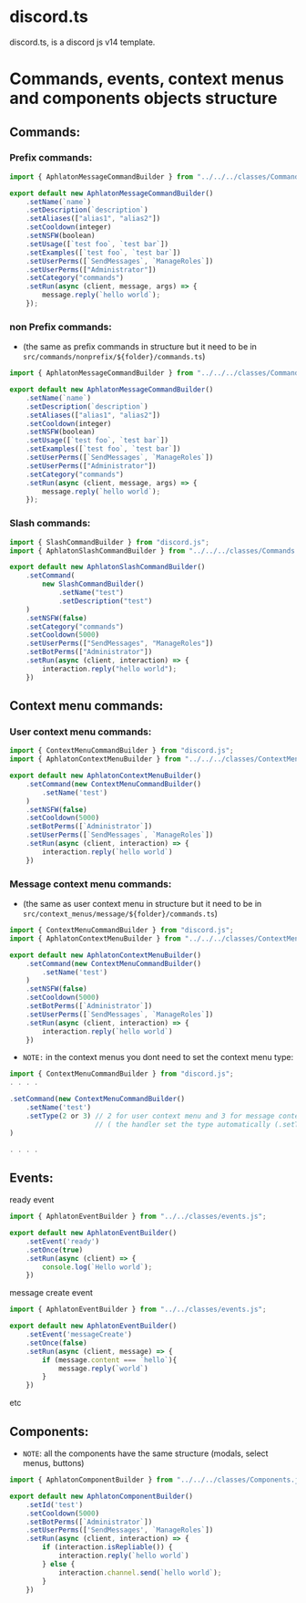 # discord.ts
discord.ts, is a discord js v14 template.

# Commands, events, context menus and components objects structure

## Commands:

### Prefix commands:
```ts
import { AphlatonMessageCommandBuilder } from "../../../classes/Commands.js";

export default new AphlatonMessageCommandBuilder()
    .setName(`name`)
    .setDescription(`description`)
    .setAliases(["alias1", "alias2"])
    .setCooldown(integer)
    .setNSFW(boolean)
    .setUsage([`test foo`, `test bar`])
    .setExamples([`test foo`, `test bar`])
    .setUserPerms([`SendMessages`, `ManageRoles`])
    .setUserPerms(["Administrator"])
    .setCategory("commands")
    .setRun(async (client, message, args) => {
        message.reply(`hello world`);
    });
```

### non Prefix commands:
- (the same as prefix commands in structure but it need to be in `src/commands/nonprefix/${folder}/commands.ts`)

```ts
import { AphlatonMessageCommandBuilder } from "../../../classes/Commands.js";

export default new AphlatonMessageCommandBuilder()
    .setName(`name`)
    .setDescription(`description`)
    .setAliases(["alias1", "alias2"])
    .setCooldown(integer)
    .setNSFW(boolean)
    .setUsage([`test foo`, `test bar`])
    .setExamples([`test foo`, `test bar`])
    .setUserPerms([`SendMessages`, `ManageRoles`])
    .setUserPerms(["Administrator"])
    .setCategory("commands")
    .setRun(async (client, message, args) => {
        message.reply(`hello world`);
    });
```

### Slash commands:

```ts
import { SlashCommandBuilder } from "discord.js";
import { AphlatonSlashCommandBuilder } from "../../../classes/Commands.js";

export default new AphlatonSlashCommandBuilder()
    .setCommand(
        new SlashCommandBuilder()
            .setName("test")
            .setDescription("test")
    )
    .setNSFW(false)
    .setCategory("commands")
    .setCooldown(5000)
    .setUserPerms(["SendMessages", "ManageRoles"])
    .setBotPerms(["Administrator"])
    .setRun(async (client, interaction) => {
        interaction.reply("hello world");
    })
```

## Context menu commands:

### User context menu commands:

```ts
import { ContextMenuCommandBuilder } from "discord.js";
import { AphlatonContextMenuBuilder } from "../../../classes/ContextMenus.js";

export default new AphlatonContextMenuBuilder()
    .setCommand(new ContextMenuCommandBuilder()
        .setName('test')
    )
    .setNSFW(false)
    .setCooldown(5000)
    .setBotPerms([`Administrator`])
    .setUserPerms([`SendMessages`, `ManageRoles`])
    .setRun(async (client, interaction) => {
        interaction.reply(`hello world`)
    })
```

### Message context menu commands:
- (the same as user context menu in structure but it need to be in `src/context_menus/message/${folder}/commands.ts`)

```ts
import { ContextMenuCommandBuilder } from "discord.js";
import { AphlatonContextMenuBuilder } from "../../../classes/ContextMenus.js";

export default new AphlatonContextMenuBuilder()
    .setCommand(new ContextMenuCommandBuilder()
        .setName('test')
    )
    .setNSFW(false)
    .setCooldown(5000)
    .setBotPerms([`Administrator`])
    .setUserPerms([`SendMessages`, `ManageRoles`])
    .setRun(async (client, interaction) => {
        interaction.reply(`hello world`)
    })
```

- `NOTE:` in the context menus you dont need to set the context menu type:
```ts
import { ContextMenuCommandBuilder } from "discord.js";
. . . .

.setCommand(new ContextMenuCommandBuilder()
    .setName('test')
    .setType(2 or 3) // 2 for user context menu and 3 for message context menu
                     // ( the handler set the type automatically (.setType() method))
)

. . . .
```


## Events:

ready event
```ts
import { AphlatonEventBuilder } from "../../classes/events.js";

export default new AphlatonEventBuilder()
    .setEvent('ready')
    .setOnce(true)
    .setRun(async (client) => {
        console.log(`Hello world`);
    })
```

message create event
```ts
import { AphlatonEventBuilder } from "../../classes/events.js";

export default new AphlatonEventBuilder()
    .setEvent('messageCreate')
    .setOnce(false)
    .setRun(async (client, message) => {
        if (message.content === `hello`){
            message.reply(`world`)
        }
    })
```

etc

## Components:

- `NOTE`: all the components have the same structure (modals, select menus, buttons)

```ts
import { AphlatonComponentBuilder } from "../../../classes/Components.js";

export default new AphlatonComponentBuilder()
    .setId('test')
    .setCooldown(5000)
    .setBotPerms([`Administrator`])
    .setUserPerms(['SendMessages', `ManageRoles`])
    .setRun(async (client, interaction) => {
        if (interaction.isRepliable()) {
            interaction.reply(`hello world`)
        } else {
            interaction.channel.send(`hello world`);
        }
    })
```
